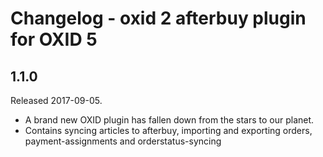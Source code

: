 # Changelog - oxid 2 afterbuy plugin for OXID 5

## 1.1.0
Released 2017-09-05.
* A brand new OXID plugin has fallen down from the stars to our planet.
* Contains syncing articles to afterbuy, importing and exporting orders, payment-assignments and orderstatus-syncing
